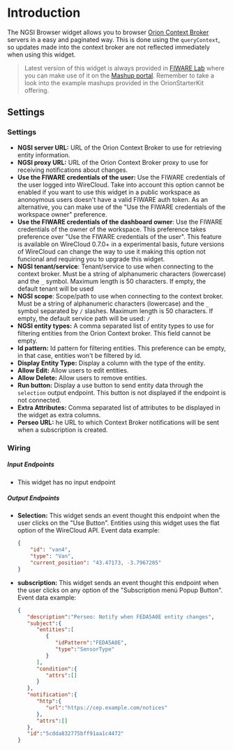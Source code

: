 Introduction
============

The NGSI Browser widget allows you to browser [Orion Context
Broker](http://catalogue.fiware.org/enablers/publishsubscribe-context-broker-orion-context-broker)
servers in a easy and paginated way. This is done using the `queryContext`, so
updates made into the context broker are not reflected immediately when using
this widget.

> Latest version of this widget is always provided in [FIWARE
> Lab](https://store.lab.fiware.org/search/keyword/OrionStarterKit) where you
> can make use of it on the [Mashup portal](https://mashup.lab.fiware.org).
> Remember to take a look into the example mashups provided in the OrionStarterKit offering.

Settings
--------

### Settings

- **NGSI server URL:** URL of the Orion Context Broker to use for retrieving
  entity information.
- **NGSI proxy URL:** URL of the Orion Context Broker proxy to use for receiving
  notifications about changes.
- **Use the FIWARE credentials of the user:** Use the FIWARE credentials of the
  user logged into WireCloud. Take into account this option cannot be enabled if
  you want to use this widget in a public workspace as anonoymous users doesn't
  have a valid FIWARE auth token. As an alternative, you can make use of the
  "Use the FIWARE credentials of the workspace owner" preference.
- **Use the FIWARE credentials of the dashboard owner**: Use the FIWARE
  credentials of the owner of the workspace. This preference takes preference
  over "Use the FIWARE credentials of the user". This feature is available on
  WireCloud 0.7.0+ in a experimental basis, future versions of WireCloud can
  change the way to use it making this option not funcional and requiring you to
  upgrade this widget.
- **NGSI tenant/service**: Tenant/service to use when connecting to the context
  broker. Must be a string of alphanumeric characters (lowercase) and the `_`
  symbol. Maximum length is 50 characters. If empty, the default tenant will be
  used
- **NGSI scope**: Scope/path to use when connecting to the context broker. Must
  be a string of alphanumeric characters (lowercase) and the `_` symbol
  separated by `/` slashes. Maximum length is 50 characters. If empty, the
  default service path will be used: `/`
- **NGSI entity types:** A comma separated list of entity types to use for
  filtering entities from the Orion Context broker. This field cannot be empty.
- **Id pattern:** Id pattern for filtering entities. This preference can be
  empty, in that case, entities won't be filtered by id.
- **Display Entity Type:** Display a column with the type of the entity.
- **Allow Edit:** Allow users to edit entities.
- **Allow Delete:** Allow users to remove entities.
- **Run button:** Display a use button to send entity data through the
  `selection` output endpoint. This button is not displayed if the endpoint is
  not connected.
- **Extra Attributes:** Comma separated list of attributes to be displayed in
  the widget as extra columns.
- **Perseo URL:** he URL to which Context Broker notifications will be sent
  when a subscription is created.

### Wiring

##### Input Endpoints

* This widget has no input endpoint

##### Output Endpoints

-   **Selection:** This widget sends an event thought this endpoint when the
    user clicks on the "Use Button". Entities using this widget uses the flat
    option of the WireCloud API. Event data example:

    ```json
    {
        "id": "van4",
        "type": "Van",
        "current_position": "43.47173, -3.7967205"
    }
    ```
-   **subscription:** This widget sends an event thought this endpoint when
    the user clicks on any option of the "Subscription menú Popup Button".
    Event data example:

    ```json
    {
       "description":"Perseo: Notify when FEDA5A0E entity changes",
       "subject":{
          "entities":[
             {
                "idPattern":"FEDA5A0E",
                "type":"SensorType"
             }
          ],
          "condition":{
             "attrs":[]
          }
       },
       "notification":{
          "http":{
             "url":"https://cep.example.com/notices"
          },
          "attrs":[]
       },
       "id":"5cdda832775bff91aa1c4472"
    }
    ```